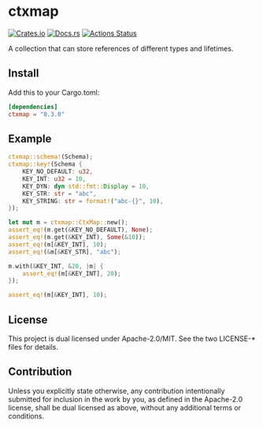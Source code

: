 # ctxmap

[![Crates.io](https://img.shields.io/crates/v/ctxmap.svg)](https://crates.io/crates/ctxmap)
[![Docs.rs](https://docs.rs/ctxmap/badge.svg)](https://docs.rs/ctxmap/)
[![Actions Status](https://github.com/frozenlib/ctxmap/workflows/CI/badge.svg)](https://github.com/frozenlib/ctxmap/actions)

A collection that can store references of different types and lifetimes.

## Install

Add this to your Cargo.toml:

```toml
[dependencies]
ctxmap = "0.3.0"
```

## Example

```rust
ctxmap::schema!(Schema);
ctxmap::key!(Schema {
    KEY_NO_DEFAULT: u32,
    KEY_INT: u32 = 10,
    KEY_DYN: dyn std::fmt::Display = 10,
    KEY_STR: str = "abc",
    KEY_STRING: str = format!("abc-{}", 10),
});

let mut m = ctxmap::CtxMap::new();
assert_eq!(m.get(&KEY_NO_DEFAULT), None);
assert_eq!(m.get(&KEY_INT), Some(&10));
assert_eq!(m[&KEY_INT], 10);
assert_eq!(&m[&KEY_STR], "abc");

m.with(&KEY_INT, &20, |m| {
    assert_eq!(m[&KEY_INT], 20);
});

assert_eq!(m[&KEY_INT], 10);
```

## License

This project is dual licensed under Apache-2.0/MIT. See the two LICENSE-\* files for details.

## Contribution

Unless you explicitly state otherwise, any contribution intentionally submitted for inclusion in the work by you, as defined in the Apache-2.0 license, shall be dual licensed as above, without any additional terms or conditions.
